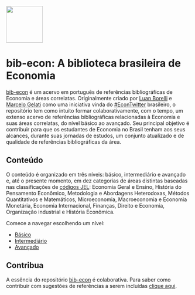 <img src="https://media.gazetadopovo.com.br/2018/12/fbad9e8ea0ebeb1c2a8ff80f6ab7cf91-gpMedium.jpg" width="100">

# bib-econ: A biblioteca brasileira de Economia

[bib-econ](https://github.com/luanborelli/bib-econ) é um acervo em português de referências bibliográficas de Economia e áreas correlatas. Originalmente criado por [Luan Borelli](https://twitter.com/BorelliLuan) e [Marcelo Gelati](https://twitter.com/marcelogelati) como uma iniciativa vinda do [#EconTwitter](https://twitter.com/search?q=%23EconTwitter&src=typed_query) brasileiro, o repositório tem como intuito formar colaborativamente, com o tempo, um extenso acervo de referências bibliográficas relacionadas à Economia e suas áreas correlatas, do nível básico ao avançado. Seu principal objetivo é contribuir para que os estudantes de Economia no Brasil tenham aos seus alcances, durante suas jornadas de estudos, um conjunto atualizado e de qualidade de referências bibliográficas da área.

## Conteúdo

O conteúdo é organizado em três níveis: básico, intermediário e avançado e, até o presente momento, em dez categorias de áreas distintas baseadas nas classificações de [códigos JEL](https://www.aeaweb.org/econlit/jelCodes.php?view=jel#P): Economia Geral e Ensino, História do Pensamento Econômico, Metodologia e Abordagens Heterodoxas, Métodos Quantitativos e Matemáticos, Microeconomia, Macroeconomia e Economia Monetária, Economia Internacional, Finanças, Direito e Economia, Organização industrial e História Econômica.

Comece a navegar escolhendo um nível:

* [Básico](basico/README.md)
* [Intermediário](intermediario/README.md)
* [Avançado](avancado/README.md)


## Contribua

A essência do repositório [bib-econ](https://github.com/luanborelli/bib-econ) é colaborativa. Para saber como contribuir com sugestões de referências a serem incluídas [clique aqui](contribua.md).
